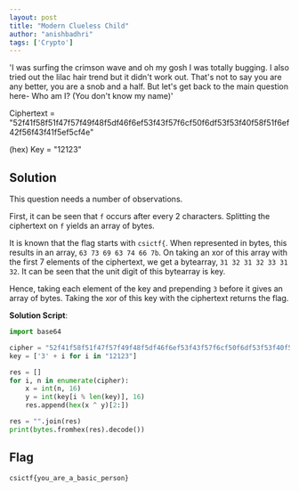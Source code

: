 ```yaml
---
layout: post
title: "Modern Clueless Child"
author: "anishbadhri"
tags: ['Crypto']
---
```


'I was surfing the crimson wave and oh my gosh I was totally bugging. I also tried out the lilac hair trend but it didn't work out. That's not to say you are any better, you are a snob and a half. But let's get back to the main question here- Who am I? (You don't know my name)'

Ciphertext = "52f41f58f51f47f57f49f48f5df46f6ef53f43f57f6cf50f6df53f53f40f58f51f6ef42f56f43f41f5ef5cf4e" 

(hex) Key = "12123"

## Solution

This question needs a number of observations. 

First, it can be seen that `f` occurs after every 2 characters. Splitting the ciphertext on `f` yields an array of bytes.

It is known that the flag starts with `csictf{`. When represented in bytes, this results in an array, `63 73 69 63 74 66 7b`.
On taking an xor of this array with the first 7 elements of the ciphertext, we get a bytearray, `31 32 31 32 33 31 32`. It can be seen that the unit digit of this bytearray is key.

Hence, taking each element of the key and prepending `3` before it gives an array of bytes. Taking the xor of this key with the ciphertext returns the flag.

**Solution Script**:
```python
import base64

cipher = "52f41f58f51f47f57f49f48f5df46f6ef53f43f57f6cf50f6df53f53f40f58f51f6ef42f56f43f41f5ef5cf4e".split('f')
key = ['3' + i for i in "12123"]

res = []
for i, n in enumerate(cipher):
	x = int(n, 16)
	y = int(key[i % len(key)], 16)
	res.append(hex(x ^ y)[2:])

res = "".join(res)
print(bytes.fromhex(res).decode())
```
## Flag

```
csictf{you_are_a_basic_person}
```
